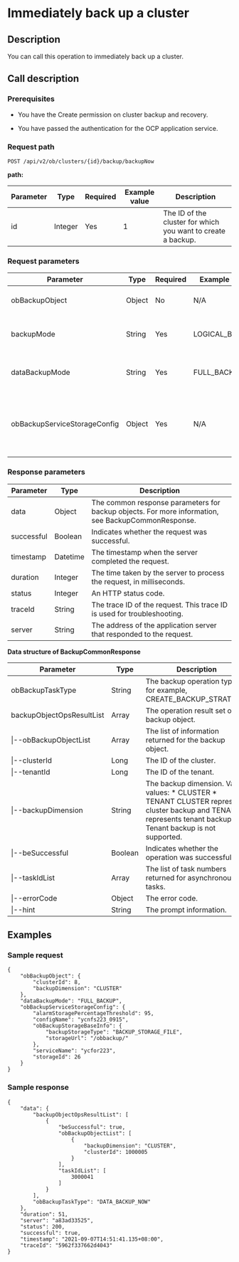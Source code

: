 Immediately back up a cluster 
==================================================



Description 
--------------------------------

You can call this operation to immediately back up a cluster.

Call description 
-------------------------------------

### Prerequisites 

* You have the Create permission on cluster backup and recovery.

  

* You have passed the authentication for the OCP application service.

  




### Request path 

`POST /api/v2/ob/clusters/{id}/backup/backupNow`

**path:** 


| Parameter |  Type   | Required | Example value |                         Description                          |
|-----------|---------|----------|---------------|--------------------------------------------------------------|
| id        | Integer | Yes      | 1             | The ID of the cluster for which you want to create a backup. |



### Request parameters 



|          Parameter           |  Type  | Required | Example value  |                                                                                        Description                                                                                         |
|------------------------------|--------|----------|----------------|--------------------------------------------------------------------------------------------------------------------------------------------------------------------------------------------|
| obBackupObject               | Object | No       | N/A            | The backup object, which will be automatically populated.                                                                                                                                  |
| backupMode                   | String | Yes      | LOGICAL_BACKUP | The backup mode.  Valid values: * LOGICAL_BACKUP   * PHYSICAL_BACKUP    |
| dataBackupMode               | String | Yes      | FULL_BACKUP    | The data backup mode. Valid values: **FULL_BACKUP** and  **INCREMENTAL_BACKUP**                                                                                            |
| obBackupServiceStorageConfig | Object | Yes      | N/A            | The storage configurations of the backup service. For more information, see the data structure in [Create a backup strategy for a cluster](../15.backup-and-restoration-3/2.create-a-backup-policy-for-the-cluster-1.md).   |



### Response parameters 



| Parameter  |   Type   |                                            Description                                             |
|------------|----------|----------------------------------------------------------------------------------------------------|
| data       | Object   | The common response parameters for backup objects. For more information, see BackupCommonResponse. |
| successful | Boolean  | Indicates whether the request was successful.                                                      |
| timestamp  | Datetime | The timestamp when the server completed the request.                                               |
| duration   | Integer  | The time taken by the server to process the request, in milliseconds.                              |
| status     | Integer  | An HTTP status code.                                                                               |
| traceId    | String   | The trace ID of the request. This trace ID is used for troubleshooting.                            |
| server     | String   | The address of the application server that responded to the request.                               |



**Data structure of BackupCommonResponse** 


|                 Parameter                 |  Type   |                                                                                                                                                    Description                                                                                                                                                    |
|-------------------------------------------|---------|-------------------------------------------------------------------------------------------------------------------------------------------------------------------------------------------------------------------------------------------------------------------------------------------------------------------|
| obBackupTaskType          | String  | The backup operation type, for example, CREATE_BACKUP_STRATEGY.                                                                                                                                                                                                                                                   |
| backupObjectOpsResultList | Array   | The operation result set of the backup object.                                                                                                                                                                                                                                                                    |
| \|--obBackupObjectList    | Array   | The list of information returned for the backup object.                                                                                                                                                                                                                                                           |
| \|--clusterId                             | Long    | The ID of the cluster.                                                                                                                                                                                                                                                                                            |
| \|--tenantId                              | Long    | The ID of the tenant.                                                                                                                                                                                                                                                                                             |
| \|--backupDimension                       | String  | The backup dimension. Valid values:  * CLUSTER    <!-- --> * TENANT    CLUSTER represents cluster backup and TENANT represents tenant backup. Tenant backup is not supported. |
| \|--beSuccessful                          | Boolean | Indicates whether the operation was successful.                                                                                                                                                                                                                                                                   |
| \|--taskIdList                            | Array   | The list of task numbers returned for asynchronous tasks.                                                                                                                                                                                                                                                         |
| \|--errorCode                             | Object  | The error code.                                                                                                                                                                                                                                                                                                   |
| \|--hint                                  | String  | The prompt information.                                                                                                                                                                                                                                                                                           |



Examples 
-----------------------------

### Sample request 

```unknow
{
    "obBackupObject": {
        "clusterId": 8,
        "backupDimension": "CLUSTER"
    },
    "dataBackupMode": "FULL_BACKUP",
    "obBackupServiceStorageConfig": {
        "alarmStoragePercentageThreshold": 95,
        "configName": "ycnfs223_0915",
        "obBackupStorageBaseInfo": {
            "backupStorageType": "BACKUP_STORAGE_FILE",
            "storageUrl": "/obbackup/"
        },
        "serviceName": "ycfor223",
        "storageId": 26
    }
}
```



### Sample response 

```unknow
{
    "data": {
        "backupObjectOpsResultList": [
            {
                "beSuccessful": true,
                "obBackupObjectList": [
                    {
                        "backupDimension": "CLUSTER",
                        "clusterId": 1000005
                    }
                ],
                "taskIdList": [
                    3000041
                ]
            }
        ],
        "obBackupTaskType": "DATA_BACKUP_NOW"
    },
    "duration": 51,
    "server": "a83ad33525",
    "status": 200,
    "successful": true,
    "timestamp": "2021-09-07T14:51:41.135+08:00",
    "traceId": "5962f337662d4043"
}
```



